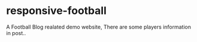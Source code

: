 # responsive-football
A Football Blog realated demo website, There are some players information in post..
